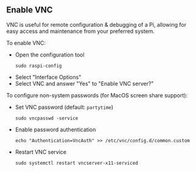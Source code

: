 
## Enable VNC 

VNC is useful for remote configuration & debugging of a Pi, allowing for easy access and maintenance from your preferred system.

To enable VNC:
- Open the configuration tool
  ```
  sudo raspi-config
  ```
- Select "Interface Options"
- Select VNC and answer "Yes" to "Enable VNC server?" 

To configure non-system passwords (for MacOS screen share support):
- Set VNC password (default: `partytime`)
  ```
  sudo vncpasswd -service
  ```
- Enable password authentication
  ```
  echo "Authentication=VncAuth" >> /etc/vnc/config.d/common.custom
  ```
- Restart VNC service
  ```
  sudo systemctl restart vncserver-x11-serviced
  ```
